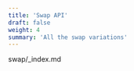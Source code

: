 ```yaml
---
title: 'Swap API'
draft: false
weight: 4
summary: 'All the swap variations'
---
```


swap/_index.md
